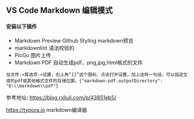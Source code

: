## VS Code Markdown 编辑模式
#### 安装以下插件
- Markdown Preview Github Styling  markdown预览
- markdownlint 语法校验的
- PicGo    图片上传
- Markdown PDF  自动生成pdf，png,jpg,html格式的文件

`在文件->首选项->设置，右上角“{}”这个图标，点击打开设置，加上这样一句话，可以指定生成的pdf或其他格式文件的存储位置。{"markdown-pdf.outputDirectory": "D:\\markdown\\pdf"}`

  参考地址: https://blog.rxliuli.com/p/43851eb5/


  https://typora.io markdown编译器